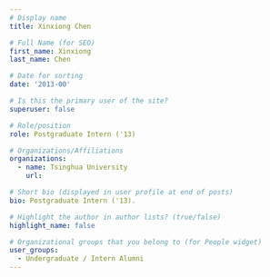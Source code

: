 ```yaml
---
# Display name
title: Xinxiong Chen

# Full Name (for SEO) 
first_name: Xinxiong
last_name: Chen

# Date for sorting
date: '2013-00'

# Is this the primary user of the site?
superuser: false

# Role/position
role: Postgraduate Intern ('13)

# Organizations/Affiliations
organizations:
  - name: Tsinghua University
    url: 

# Short bio (displayed in user profile at end of posts)
bio: Postgraduate Intern ('13). 

# Highlight the author in author lists? (true/false)
highlight_name: false

# Organizational groups that you belong to (for People widget)
user_groups:
  - Undergraduate / Intern Alumni
---
```

